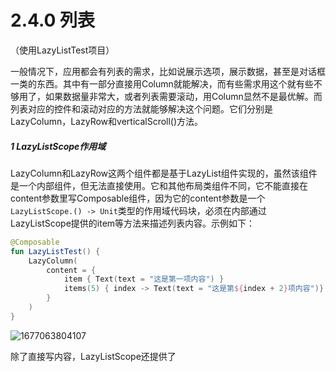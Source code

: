 # 2.4.0 列表

（使用LazyListTest项目）

一般情况下，应用都会有列表的需求，比如说展示选项，展示数据，甚至是对话框一类的东西。其中有一部分直接用Column就能解决，而有些需求用这个就有些不够用了，如果数据量非常大，或者列表需要滚动，用Column显然不是最优解。而列表对应的控件和滚动对应的方法就能够解决这个问题。它们分别是LazyColumn，LazyRow和verticalScroll()方法。

##### 1 LazyListScope作用域

LazyColumn和LazyRow这两个组件都是基于LazyList组件实现的，虽然该组件是一个内部组件，但无法直接使用。它和其他布局类组件不同，它不能直接在content参数里写Composable组件，因为它的content参数是一个 `LazyListScope.() -> Unit`类型的作用域代码块，必须在内部通过LazyListScope提供的item等方法来描述列表内容。示例如下：

```kotlin
@Composable
fun LazyListTest() {
    LazyColumn(
        content = {
            item { Text(text = "这是第一项内容") }
            items(5) { index -> Text(text = "这是第${index + 2}项内容")}
        }
    )
}
```

![1677063804107](image/2.4.0列表/1677063804107.png)

除了直接写内容，LazyListScope还提供了

